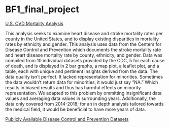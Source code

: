 # BF1_final_project

[U.S. CVD Mortality Analysis](https://tokazakiuw.shinyapps.io/BF1-CVD_Mortality/ "link to shinyapps.io page")

This analysis seeks to examine heart disease and stroke mortality rates per county in the United States, and to display existing disparities in mortality rates by ethnicity and gender. This analysis uses data from the Centers for Disease Control and Prevention which documents the stroke mortality rate and heart disease mortality rate by county, ethnicity, and gender.  Data was compiled from 10 individual datasets provided by the CDC, 5 for each cause of death, and is displayed in 2 bar graphs, a map plot, a leaflet plot, and a table, each with unique and pertinent insights derived from the data. The data quality isn't perfect. It lacked representation for minorities. Sometimes the data wouldn’t return data for minorities, it would just say “NA.”  Which results in biased results and thus has harmful effects on minority representation. We adapted to this problem by ommitting insignificant data values and averaging data values in surrounding years. Additionally, the data only covered from 2014-2018; for an in depth analysis tailored towards the medical field, it would be beneficial to have more years of data.

[Publicly Available Disease Control and Prevention Datasets ](https://catalog.data.gov/dataset?publisher=Centers+for+Disease+Control+and+Prevention&organization=hhs-gov/ "link to CDC Datasets")
